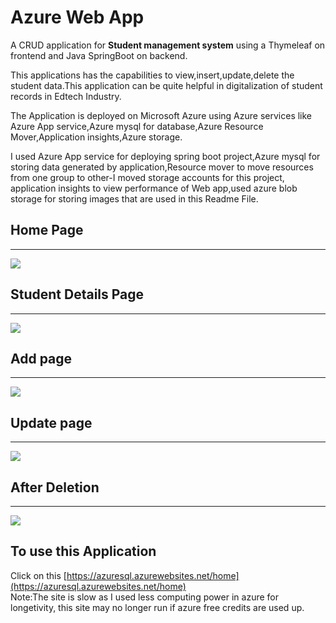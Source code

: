 # Azure Web App
A CRUD application for <b>Student management system</b> using a Thymeleaf on frontend and Java SpringBoot on backend.

This applications has the capabilities to view,insert,update,delete the student data.This application can be quite helpful in digitalization of student records in Edtech Industry.

The Application is deployed on Microsoft Azure using Azure services like Azure App service,Azure mysql for database,Azure Resource Mover,Application insights,Azure storage.

I used Azure App service for deploying spring boot project,Azure mysql for storing data generated by application,Resource mover to move resources from one group to other-I moved storage accounts for this project, application insights to view performance of Web app,used azure blob storage for storing images that are used in this Readme File.
       

## Home Page
<hr>

![](https://azuregitimg.blob.core.windows.net/pic/Screenshot%202022-01-23%20214642.png)
## Student Details Page
<hr>

![](https://azuregitimg.blob.core.windows.net/pic/Screenshot%202022-01-23%20215813.png)
## Add page
<hr>

![](https://azuregitimg.blob.core.windows.net/pic/Screenshot%202022-01-23%20220021.png)
## Update page
<hr>

![](https://azuregitimg.blob.core.windows.net/pic/Screenshot%202022-01-23%20215936.png)

## After Deletion
<hr>

![](https://azuregitimg.blob.core.windows.net/pic/Screenshot%202022-01-24%20011252.png)
## To use this Application
Click on this [https://azuresql.azurewebsites.net/home](https://azuresql.azurewebsites.net/home)
<br>
Note:The site is slow as I used less computing power in azure for longetivity, this site may no longer run if azure free credits are used up.
